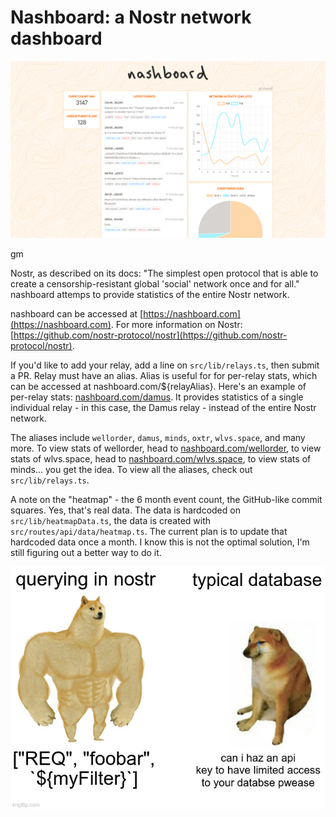 # Nashboard: a Nostr network dashboard
![nashboard screenshot](./nashboard.png)

gm

Nostr, as described on its docs: "The simplest open protocol that is able to create a censorship-resistant global 'social' network once and for all." nashboard attemps to provide statistics of the entire Nostr network.

nashboard can be accessed at [https://nashboard.com](https://nashboard.com). For more information on Nostr: [https://github.com/nostr-protocol/nostr](https://github.com/nostr-protocol/nostr).

If you'd like to add your relay, add a line on `src/lib/relays.ts`, then submit a PR. Relay must have an alias. Alias is useful for for per-relay stats, which can be accessed at nashboard.com/${relayAlias}. Here's an example of per-relay stats: [nashboard.com/damus](https://nashboard.com/damus). It provides statistics of a single individual relay - in this case, the Damus relay - instead of the entire Nostr network.

The aliases include `wellorder`, `damus`, `minds`, `oxtr`, `wlvs.space`, and many more. To view stats of wellorder, head to [nashboard.com/wellorder](https://nashboard.com/wellorder), to view stats of wlvs.space, head to [nashboard.com/wlvs.space](https://nashboard.com/wlvs.space), to view stats of minds... you get the idea. To view all the aliases, check out `src/lib/relays.ts`.

A note on the "heatmap" - the 6 month event count, the GitHub-like commit squares. Yes, that's real data. The data is hardcoded on `src/lib/heatmapData.ts`, the data is created with `src/routes/api/data/heatmap.ts`. The current plan is to update that hardcoded data once a month. I know this is not the optimal solution, I'm still figuring out a better way to do it.

![nostr meme](./meme.jpg)